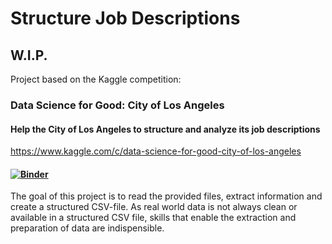 # Structure Job Descriptions

## W.I.P.

Project based on the Kaggle competition: 
### Data Science for Good: City of Los Angeles
#### Help the City of Los Angeles to structure and analyze its job descriptions
https://www.kaggle.com/c/data-science-for-good-city-of-los-angeles


#### [![Binder](https://mybinder.org/badge_logo.svg)](https://mybinder.org/v2/gh/abfu/structure_job_descriptions/master)
  
The goal of this project is to read the provided files, extract information and create a structured CSV-file. As real world data is not always clean or available in a structured CSV file, skills that enable the extraction and preparation of data are indispensible.
